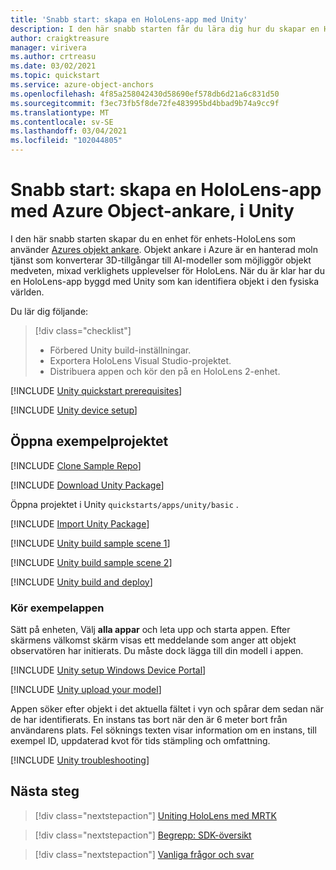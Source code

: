 ```yaml
---
title: 'Snabb start: skapa en HoloLens-app med Unity'
description: I den här snabb starten får du lära dig hur du skapar en HoloLens units-app med hjälp av objekt ankare.
author: craigktreasure
manager: virivera
ms.author: crtreasu
ms.date: 03/02/2021
ms.topic: quickstart
ms.service: azure-object-anchors
ms.openlocfilehash: 4f85a258042430d58690ef578db6d21a6c831d50
ms.sourcegitcommit: f3ec73fb5f8de72fe483995bd4bbad9b74a9cc9f
ms.translationtype: MT
ms.contentlocale: sv-SE
ms.lasthandoff: 03/04/2021
ms.locfileid: "102044805"
---
```

# <a name="quickstart-create-a-hololens-app-with-azure-object-anchors-in-unity"></a>Snabb start: skapa en HoloLens-app med Azure Object-ankare, i Unity

I den här snabb starten skapar du en enhet för enhets-HoloLens som använder [Azures objekt ankare](../overview.md). Objekt ankare i Azure är en hanterad moln tjänst som konverterar 3D-tillgångar till AI-modeller som möjliggör objekt medveten, mixad verklighets upplevelser för HoloLens. När du är klar har du en HoloLens-app byggd med Unity som kan identifiera objekt i den fysiska världen.

Du lär dig följande:

> [!div class="checklist"]
> * Förbered Unity build-inställningar.
> * Exportera HoloLens Visual Studio-projektet.
> * Distribuera appen och kör den på en HoloLens 2-enhet.

[!INCLUDE [Unity quickstart prerequisites](../../../includes/object-anchors-quickstart-unity-prerequisites.md)]

[!INCLUDE [Unity device setup](../../../includes/object-anchors-quickstart-unity-device-setup.md)]

## <a name="open-the-sample-project"></a>Öppna exempelprojektet

[!INCLUDE [Clone Sample Repo](../../../includes/object-anchors-clone-sample-repository.md)]

[!INCLUDE [Download Unity Package](../../../includes/object-anchors-quickstart-unity-download-package.md)]

Öppna projektet i Unity `quickstarts/apps/unity/basic` .

[!INCLUDE [Import Unity Package](../../../includes/object-anchors-quickstart-unity-import-package.md)]

[!INCLUDE [Unity build sample scene 1](../../../includes/object-anchors-quickstart-unity-build-sample-scene-1.md)]

[!INCLUDE [Unity build sample scene 2](../../../includes/object-anchors-quickstart-unity-build-sample-scene-2.md)]

[!INCLUDE [Unity build and deploy](../../../includes/object-anchors-quickstart-unity-build-deploy.md)]

### <a name="run-the-sample-app"></a>Kör exempelappen

Sätt på enheten, Välj **alla appar** och leta upp och starta appen. Efter skärmens välkomst skärm visas ett meddelande som anger att objekt observatören har initierats. Du måste dock lägga till din modell i appen.

[!INCLUDE [Unity setup Windows Device Portal](../../../includes/object-anchors-quickstart-unity-setup-device-portal.md)]

[!INCLUDE [Unity upload your model](../../../includes/object-anchors-quickstart-unity-upload-model.md)]

Appen söker efter objekt i det aktuella fältet i vyn och spårar dem sedan när de har identifierats. En instans tas bort när den är 6 meter bort från användarens plats. Fel söknings texten visar information om en instans, till exempel ID, uppdaterad kvot för tids stämpling och omfattning.

[!INCLUDE [Unity troubleshooting](../../../includes/object-anchors-quickstart-unity-troubleshooting.md)]

## <a name="next-steps"></a>Nästa steg

> [!div class="nextstepaction"]
> [Uniting HoloLens med MRTK](get-started-unity-hololens-mrtk.md)

> [!div class="nextstepaction"]
> [Begrepp: SDK-översikt](../concepts/sdk-overview.md)

> [!div class="nextstepaction"]
> [Vanliga frågor och svar](../faq.md)
